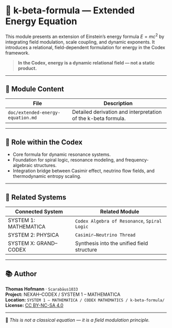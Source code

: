 # 🧮 k-beta-formula — Extended Energy Equation

This module presents an extension of Einstein’s energy formula $E = mc^2$ by integrating field modulation, scale coupling, and dynamic exponents. It introduces a relational, field-dependent formulation for energy in the Codex framework.

> **In the Codex, energy is a dynamic relational field — not a static product.**

---

## 📖 Module Content

| File                          | Description                                                        |
| ----------------------------- | ------------------------------------------------------------------ |
| `doc/extended-energy-equation.md` | Detailed derivation and interpretation of the k-beta formula. |

---

## 🧩 Role within the Codex

* Core formula for dynamic resonance systems.
* Foundation for spiral logic, resonance modeling, and frequency-algebraic structures.
* Integration bridge between Casimir effect, neutrino flow fields, and thermodynamic entropy scaling.

---

## 🔗 Related Systems

| Connected System         | Related Module                      |
| ------------------------- | ----------------------------------- |
| SYSTEM 1: MATHEMATICA     | `Codex Algebra of Resonance`, `Spiral Logic` |
| SYSTEM 2: PHYSICA         | `Casimir–Neutrino Thread`           |
| SYSTEM X: GRAND–CODEX     | Synthesis into the unified field structure |

---

## 📚 Author

**Thomas Hofmann** · `Scarabäus1033`  
**Project:** NEXAH–CODEX / SYSTEM 1 – MATHEMATICA  
**Location:** `SYSTEM 1 — MATHEMATICA / CODEX MATHEMATICS / k-beta-formula/`  
**License:** [CC BY-NC-SA 4.0](https://creativecommons.org/licenses/by-nc-sa/4.0/)

---

🗿 *This is not a classical equation — it is a field modulation principle.*
